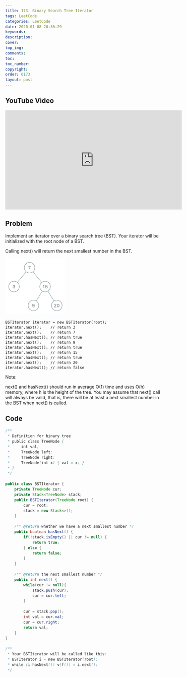 ```yaml
---
title: 173. Binary Search Tree Iterator
tags: LeetCode
categories: LeetCode
date: 2020-01-08 20:36:29
keywords:
description:
cover:
top_img:
comments:
toc:
toc_number:
copyright:
order: 0173
layout: post
---
```


## YouTube Video

<iframe width="560" height="315" src="https://www.youtube.com/embed/7p8Nr_-lMZM" frameborder="0" allow="accelerometer; autoplay; encrypted-media; gyroscope; picture-in-picture" allowfullscreen></iframe>

## Problem

Implement an iterator over a binary search tree (BST). Your iterator will be initialized with the root node of a BST.

Calling next() will return the next smallest number in the BST.

![image tooltip here](./assets/173.png)

```
BSTIterator iterator = new BSTIterator(root);
iterator.next();    // return 3
iterator.next();    // return 7
iterator.hasNext(); // return true
iterator.next();    // return 9
iterator.hasNext(); // return true
iterator.next();    // return 15
iterator.hasNext(); // return true
iterator.next();    // return 20
iterator.hasNext(); // return false
```

Note:

next() and hasNext() should run in average O(1) time and uses O(h) memory, where h is the height of the tree.
You may assume that next() call will always be valid, that is, there will be at least a next smallest number in the BST when next() is called.

## Code

```java
/**
 * Definition for binary tree
 * public class TreeNode {
 *     int val;
 *     TreeNode left;
 *     TreeNode right;
 *     TreeNode(int x) { val = x; }
 * }
 */

public class BSTIterator {
    private TreeNode cur;
    private Stack<TreeNode> stack;
    public BSTIterator(TreeNode root) {
        cur = root;
        stack = new Stack<>();
    }

    /** @return whether we have a next smallest number */
    public boolean hasNext() {
        if(!stack.isEmpty() || cur != null) {
            return true;
        } else {
            return false;
        }
    }

    /** @return the next smallest number */
    public int next() {
        while(cur != null){
            stack.push(cur);
            cur = cur.left;
        }

        cur = stack.pop();
        int val = cur.val;
        cur = cur.right;
        return val;
    }
}

/**
 * Your BSTIterator will be called like this:
 * BSTIterator i = new BSTIterator(root);
 * while (i.hasNext()) v[f()] = i.next();
 */
```
